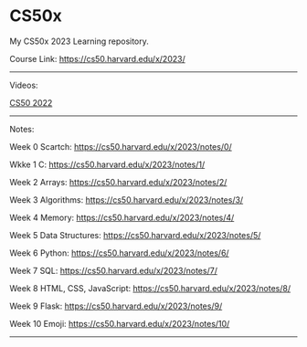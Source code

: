 # CS50x

My CS50x 2023 Learning repository.

Course Link: https://cs50.harvard.edu/x/2023/

---

Videos:

[CS50 2022](https://www.youtube.com/watch?v=IDDmrzzB14M&list=PLhQjrBD2T380F_inVRXMIHCqLaNUd7bN4&index=1)

---

Notes:

Week 0 Scartch: https://cs50.harvard.edu/x/2023/notes/0/

Wkke 1 C:  https://cs50.harvard.edu/x/2023/notes/1/

Week 2 Arrays:  https://cs50.harvard.edu/x/2023/notes/2/

Week 3 Algorithms: https://cs50.harvard.edu/x/2023/notes/3/

Week 4 Memory: https://cs50.harvard.edu/x/2023/notes/4/

Week 5 Data Structures: https://cs50.harvard.edu/x/2023/notes/5/

Week 6 Python: https://cs50.harvard.edu/x/2023/notes/6/

Week 7 SQL: https://cs50.harvard.edu/x/2023/notes/7/

Week 8 HTML, CSS, JavaScript: https://cs50.harvard.edu/x/2023/notes/8/

Week 9 Flask: https://cs50.harvard.edu/x/2023/notes/9/

Week 10 Emoji: https://cs50.harvard.edu/x/2023/notes/10/

---
